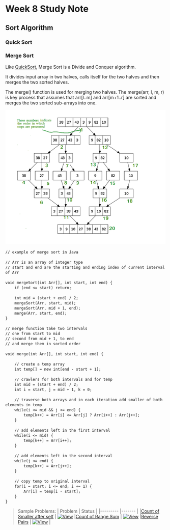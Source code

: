 # Week 8 Study Note
## Sort Algorithm
### Quick Sort

### Merge Sort
Like [QuickSort](#quick-sort), Merge Sort is a Divide and Conquer algorithm. 

It divides input array in two halves, calls itself for the two halves and then merges the two sorted halves. 

The merge() function is used for merging two halves. The merge(arr, l, m, r) is key process that assumes that arr[l..m] and arr[m+1..r] are sorted and merges the two sorted sub-arrays into one. 

![mergesort](Assets/mergesort.png)

```
// example of merge sort in Java

// Arr is an array of integer type
// start and end are the starting and ending index of current interval of Arr

void mergeSort(int Arr[], int start, int end) {
    if (end <= start) return;
	
    int mid = (start + end) / 2;
	mergeSort(Arr, start, mid);
	mergeSort(Arr, mid + 1, end);
	merge(Arr, start, end);
}

// merge function take two intervals
// one from start to mid
// second from mid + 1, to end
// and merge them in sorted order

void merge(int Arr[], int start, int end) {

	// create a temp array
	int temp[] = new int[end - start + 1];

	// crawlers for both intervals and for temp
	int mid = (start + end) / 2;
	int i = start, j = mid + 1, k = 0;

	// traverse both arrays and in each iteration add smaller of both elements in temp 
	while(i <= mid && j <= end) {
        temp[k++] = Arr[i] <= Arr[j] ? Arr[i++] : Arr[j++];
	}

	// add elements left in the first interval 
	while(i <= mid) {
		temp[k++] = Arr[i++];
	}

	// add elements left in the second interval 
	while(j <= end) {
		temp[k++] = Arr[j++];
	}

	// copy temp to original interval
	for(i = start; i <= end; i += 1) {
		Arr[i] = temp[i - start];
	}
}
```

> Sample Problems:
> |  Problem  | Status |
> |--------- |------- |
> |[Count of Smaller after self](https://leetcode.com/problems/count-of-smaller-numbers-after-self/) | [![View](https://img.shields.io/static/v1?label=View%20My%20Solution&message=√&color=darkred&style=?style=for-the-badge&logo=Github)](https://github.com/Fettes/Coding-Exercise/blob/master/Divide%20And%20Conquer/315.count-of-smaller-numbers-after-self.java)
> |[Count of Range Sum](https://leetcode.com/problems/count-of-range-sum/) | [![View](https://img.shields.io/static/v1?label=View%20My%20Solution&message=√&color=darkred&style=?style=for-the-badge&logo=Github)](https://github.com/Fettes/Coding-Exercise/blob/master/DP/746.min-cost-climbing-stairs.java)
> |[Reverse Pairs](https://leetcode.com/problems/reverse-pairs/) | [![View](https://img.shields.io/static/v1?label=View%20My%20Solution&message=√&color=darkred&style=?style=for-the-badge&logo=Github)](https://github.com/Fettes/Coding-Exercise/blob/master/Divide%20And%20Conquer/493.reverse-pairs.java) |
